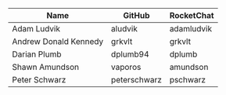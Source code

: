 | Name | GitHub | RocketChat |
| --- | --- | --- |
| Adam Ludvik | aludvik | adamludvik |
| Andrew Donald Kennedy | grkvlt | grkvlt |
| Darian Plumb | dplumb94 | dplumb |
| Shawn Amundson | vaporos | amundson |
| Peter Schwarz | peterschwarz | pschwarz |
